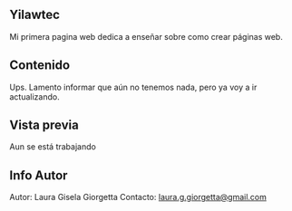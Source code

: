 ## Yilawtec
Mi primera pagina web dedica a enseñar sobre como crear páginas web.

## Contenido
Ups. Lamento informar que aún no tenemos nada, pero ya voy a ir actualizando.

## Vista previa
Aun se está trabajando

## Info Autor
Autor: Laura Gisela Giorgetta
Contacto: laura.g.giorgetta@gmail.com
